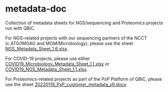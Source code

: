 # metadata-doc
Collection of metadata sheets for NGS/sequencing and Proteomics projects run with QBiC.

For NGS-related projects with our sequencing partners of the NCCT (c.ATG/IMGAG and MGM/Microbiology), please use the sheet [NGS_Metadata_Sheet_1.6.xlsx](https://github.com/qbicsoftware/metadata-doc/blob/master/NGS_Metadata_Sheet_1.6.xlsx).

For COVID-19 projects, please use either [COVID19_Microbiology_Metadata_Sheet_1.1.xlsx](https://github.com/qbicsoftware/metadata-doc/blob/master/COVID19/COVID19_Microbiology_Metadata_Sheet_1.1.xlsx) or [COVID19_NGS_Metadata_Sheet_1.1.xlsx](https://github.com/qbicsoftware/metadata-doc/blob/master/COVID19/COVID19_NGS_Metadata_Sheet_1.1.xlsx).

For Proteomics-related projects as part of the PxP Platform of QBiC, please use the sheet [20220119_PxP_customer_metadata_v6.docx](https://github.com/qbicsoftware/metadata-doc/blob/master/20220119_PxP_customer_metadata_v6.docx).
